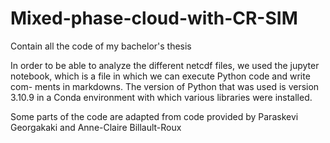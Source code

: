# Mixed-phase-cloud-with-CR-SIM
Contain all the code of my bachelor's thesis

In order to be able to analyze the different netcdf files, we used the jupyter notebook, which is a file in which we can execute Python code and write com- ments in markdowns. The version of Python that was used is version 3.10.9 in a Conda environment with which various libraries were installed.

Some parts of the code are adapted from code provided by Paraskevi Georgakaki and Anne-Claire Billault-Roux
